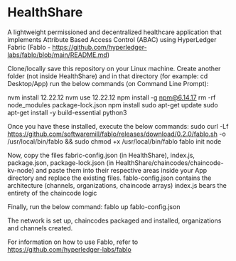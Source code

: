 # HealthShare
A lightweight permissioned and decentralized healthcare application that implements Attribute Based Access Control (ABAC) using HyperLedger Fabric (Fablo - https://github.com/hyperledger-labs/fablo/blob/main/README.md)

Clone/locally save this repository on your Linux machine. Create another folder (not inside HealthShare) and in that directory (for example: cd Desktop/App) run the below commands (on Command Line Prompt):

nvm install 12.22.12
nvm use 12.22.12
npm install -g npm@6.14.17
rm -rf node_modules package-lock.json
npm install
sudo apt-get update
sudo apt-get install -y build-essential python3

Once you have these installed, execute the below commands:
sudo curl -Lf https://github.com/softwaremill/fablo/releases/download/0.2.0/fablo.sh -o /usr/local/bin/fablo && sudo chmod +x /usr/local/bin/fablo
fablo init node

Now, copy the files fabric-config.json (in HealthShare), index.js, package.json, package-lock.json (in HealthShare/chaincodes/chaincode-kv-node) and paste them into their respective areas inside your App directory and replace the existing files.
fablo-config.json contains the architecture (channels, organizations, chaincode arrays)
index.js bears the entirety of the chaincode logic

Finally, run the below command:
fablo up fablo-config.json

The network is set up, chaincodes packaged and installed, organizations and channels created.

For information on how to use Fablo, refer to https://github.com/hyperledger-labs/fablo
